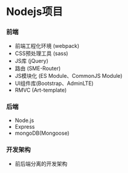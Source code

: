 # Nodejs项目
### 前端
- 前端工程化环境 (webpack)
- CSS预处理工具 (sass)
- JS库 (jQuery)
- 路由 (SME-Router)
- JS模块化 (ES Module、CommonJS Module)
- UI组件库(Bootstrap、AdminLTE)
- RMVC (Art-template)

### 后端
- Node.js
- Express
- mongoDB(Mongoose)

### 开发架构
- 前后端分离的开发架构
